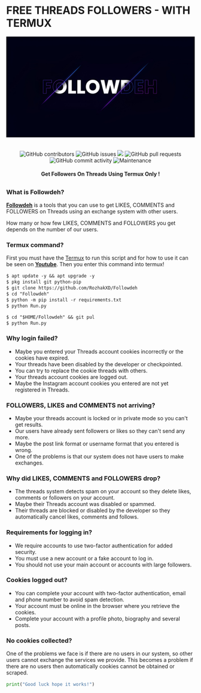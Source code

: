 # FREE THREADS FOLLOWERS - WITH TERMUX
<div align="center">
  <img src="Data/Followdeh.jpeg">
  <br>
  <br>
  <p>
    <img alt="GitHub contributors" src="https://img.shields.io/github/contributors/rozhakxd/Followdeh">
    <img alt="GitHub issues" src="https://img.shields.io/github/issues/rozhakxd/Followdeh">
    <img src="https://img.shields.io/badge/PRs-welcome-brightgreen.svg?style=shields">
    <img alt="GitHub pull requests" src="https://img.shields.io/github/issues-pr/rozhakxd/Followdeh">
    <img alt="GitHub commit activity" src="https://img.shields.io/github/commit-activity/m/rozhakxd/Followdeh">
    <img alt="Maintenance" src="https://img.shields.io/maintenance/no/2024">
  </p>
  <h4> Get Followers On Threads Using Termux Only ! </h4>
</div>

##

### What is Followdeh?
[**Followdeh**](https://github.com/RozhakXD/Followdeh) is a tools that you can use to get LIKES, COMMENTS and FOLLOWERS on Threads using an exchange system with other users.

How many or how few LIKES, COMMENTS and FOLLOWERS you get depends on the number of our users.

### Termux command?
First you must have the [Termux](https://f-droid.org/repo/com.termux_118.apk) to run this script and for how to use it can be seen on [**Youtube**](https://youtube.com/rozhakid). Then you enter this command into termux!
```
$ apt update -y && apt upgrade -y
$ pkg install git python-pip
$ git clone https://github.com/RozhakXD/Followdeh
$ cd "Followdeh"
$ python -m pip install -r requirements.txt
$ python Run.py
```

```
$ cd "$HOME/Followdeh" && git pul
$ python Run.py
```

### Why login failed?
- Maybe you entered your Threads account cookies incorrectly or the cookies have expired.
- Your threads have been disabled by the developer or checkpointed.
- You can try to replace the cookie threads with others.
- Your threads account cookies are logged out.
- Maybe the Instagram account cookies you entered are not yet registered in Threads.

### FOLLOWERS, LIKES and COMMENTS not arriving?
- Maybe your threads account is locked or in private mode so you can't get results.
- Our users have already sent followers or likes so they can't send any more.
- Maybe the post link format or username format that you entered is wrong.
- One of the problems is that our system does not have users to make exchanges.

### Why did LIKES, COMMENTS and FOLLOWERS drop?
- The threads system detects spam on your account so they delete likes, comments or followers on your account.
- Maybe their Threads account was disabled or spammed.
- Their threads are blocked or disabled by the developer so they automatically cancel likes, comments and follows.

### Requirements for logging in?
- We require accounts to use two-factor authentication for added security.
- You must use a new account or a fake account to log in.
- You should not use your main account or accounts with large followers.

### Cookies logged out?
- You can complete your account with two-factor authentication, email and phone number to avoid spam detection.
- Your account must be online in the browser where you retrieve the cookies.
- Complete your account with a profile photo, biography and several posts.

### No cookies collected?
One of the problems we face is if there are no users in our system, so other users cannot exchange the services we provide. This becomes a problem if there are no users then automatically cookies cannot be obtained or scraped.

```python
print("Good luck hope it works!")
```
##
